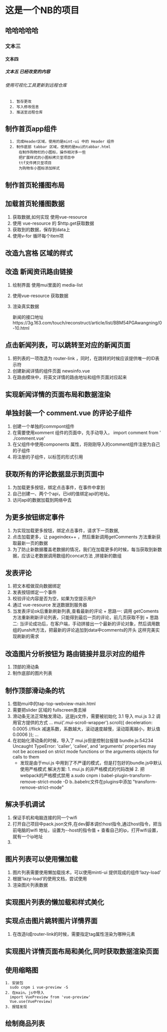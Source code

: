 # 这是一个NB的项目

## 哈哈哈哈哈

### 文本三

#### 文本四

##### 文本五 已经改变的内容

###### 使用可视化工具更新到远程仓库
      1. 暂存更改
      2. 写入修改信息
      3. 推送至远程仓库

## 制作首页app组件
      1. 完成Header区域，使用的是mint-ui 中的 Header 组件
      2. 制作底部 tabbar 区域，使用的是mui的tabbar.html
          在制作购物栏的小图标，操作相对多一些
          把扩展样式的小图标拷贝至项目中
          ttf文件拷贝至项目
          为购物车小图标添加样式

## 制作首页轮播图布局

## 加载首页轮播图数据
  1. 获取数据,如何实现 使用vue-resource
  2. 使用 vue-resource 的 $http.get获取数据
  3. 获取到的数据，保存到data上
  4. 使用v-for 循环每个item项

## 改造九宫格 区域的样式


## 改造 新闻资讯路由链接
  1. 绘制界面 使用mui里面的 media-list
  2. 使用vue-resource 获取数据
  3. 渲染真实数据
        
        新闻的接口地址https://3g.163.com/touch/reconstruct/article/list/BBM54PGAwangning/0-10.html 

## 点击新闻列表，可以跳转至对应的新闻页面
  1. 把列表的一项改造为 router-link ，同时，在跳转的时候应该提供唯一的ID表示符
  2. 创建新闻详情的组件页面 newsinfo.vue
  3. 在路由模块中，将英文详情的路由地址和组件页面对应起来

## 实现新闻详情的页面布局和数据渲染
  


## 单独封装一个 comment.vue 的评论子组件
  1. 创建一个单独的commpont组件
  2. 在需要使用xomment 组件的页面中，先手动导入，
    import  comment  from ' ./comment.vue'
  3. 在父组件中使用components 属性，将刚刚导入的comment组件注册为自己的子组件
  4. 将注册的子组件，以标签的形式引用


## 获取所有的评论数据显示到页面中
  1. 为加载更多按钮，绑定点击事件，在事件中拿到
  2. 自己创建一、两个个api，已id的值绑定api的地址。
  3. 访问api的数据加载到网络中去

## 为更多按钮绑定事件
  1. 为实现加载更多按钮，绑定点击事件，请求下一页数据,
  2. 点击加载更多，让 pageindex++ ，然后重新调用getComments 方法重新获取最新一页的数据
  3. 为了防止新数据覆盖老数据的情况，我们在加载更多的时候，每当获取到新数据，应该让老数据调用数组的concat方法 ,拼接新的数组

## 发表评论
  1. 把文本框做双向数据绑定
  2. 发表按钮绑定一个事件
  3. 校验评论内容是否为空，如果为空提示用户
  4. 通过 vue-resource 发送数据到服务器
  5. 当发表评论ok后重新刷新列表,查看最新的评论
    + 思路一: 调用 getComents 方法重新刷新评论列表，只能得到最后一页的评论，前几页获取不到
    + 思路二: 当评论成功后，在客户端，手动拼接出一个最新的评论对象，然后调用数组的unshift方法，把最新的评论追加到data中comments的开头
        这样完美实现刷新的需求
## 改造图片分析按钮为 路由链接并显示对应的组件
  1. 顶部的滑动条
  2. 制作底部的图片列表

## 制作顶部滑动条的坑
  1. 借助mui中的tap-top-webview-main.html
  2. 需要把slider 区域的 fullscreen类去掉
  3. 滑动条无法正常触发滑动，这是js文件，需要被初始化
    3.1 导入 mui.js
    3.2 调用官方提供的方式
      ...
      mui('.mui-scroll-wrapper').scroll({
	      deceleration: 0.0005 //flick 减速系数，系数越大，滚动速度越慢，滚动距离越小，默认值0.0006
      });
      ... 
  4. 在初始化滑动条的时候，导入了 mui.js但是控制台报错
    bundle.js:54234 Uncaught TypeError: 'caller', 'callee', and 'arguments' properties may not be accessed on strict mode functions or the arguments objects for calls to them
     + 发现是由于mui.js 中用到了不严谨的模式，但是打包好的bundle.js中默认使用严格模式
     解决方案: 1. mui.js 的非严格模式的代码改掉
              2. 把 webpack的严格模式禁用
                  a.sudo cnpm i babel-plugin-transform-remove-strict-mode -D
                  b..babelrc文件在plugins中添加
                    "transform-remove-strict-mode"

## 解决手机调试  
  1. 保证手机和电脑连接的同一个wifi
  2. 打开自己项目中pack.json文件,在dev脚本调价host指令,通过host指令，把当前电脑的wifi 地址，设置为--host的指令值
    + 查看自己的ip，打开wifi设置，就有一个ip地址
  3. 

## 图片列表可以使用懒加载
 1. 图片列表需要使用懒加载技术，可以使用minti-ui 提供现成的组件‘lazy-load’
 2. 根据‘lazy-load’的使用文档，尝试使用
 3. 渲染图片列表数据


 ## 实现图片列表的懒加载和样式美化


 ## 实现点击图片跳转图片详情界面
  1. 在改造li成router-link的时候，需要指定tag属性渲染为哪种元素



 ## 实现图片详情页面布局和美化,同时获取数据渲染页面
 
## 使用缩略图 
    1. 安装包
      sudo cnpm i vue-preview -S
    2. 在main。js中导入
      import VuePreview from 'vue-preview'
      Vue.use(VuePreview)
    3. 报错发现

## 绘制商品列表
  